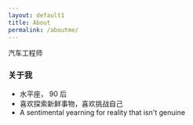 ```yaml
---
layout: default1
title: About
permalink: /aboutme/
---
```


汽车工程师

### 关于我

- 水平座， 90 后
- 喜欢探索新鲜事物，喜欢挑战自己
- A sentimental yearning for reality that isn't genuine
